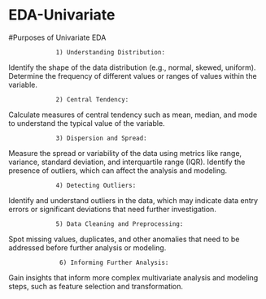 # EDA-Univariate
#Purposes of Univariate EDA

                 1) Understanding Distribution:

Identify the shape of the data distribution (e.g., normal, skewed, uniform).
Determine the frequency of different values or ranges of values within the variable.

                 2) Central Tendency:

Calculate measures of central tendency such as mean, median, and mode to understand the typical value of the variable.

                 3) Dispersion and Spread:

Measure the spread or variability of the data using metrics like range, variance, standard deviation, and interquartile range (IQR).
Identify the presence of outliers, which can affect the analysis and modeling.

                 4) Detecting Outliers:

Identify and understand outliers in the data, which may indicate data entry errors or significant deviations that need further investigation.

                 5) Data Cleaning and Preprocessing:

Spot missing values, duplicates, and other anomalies that need to be addressed before further analysis or modeling.

                  6) Informing Further Analysis:

Gain insights that inform more complex multivariate analysis and modeling steps, such as feature selection and transformation.
